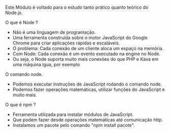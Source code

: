 Este Módulo é voltado para o estudo tanto prático quanto teórico do Node.js.

O que é Node ?

- Não é uma linguagem de programação.
- Uma ferramenta construída sobre o motor JavaScript do Google Chrome para criar aplicações rápidas e escaláveis.
- O problema: Cada conexão de um cliente aloca um espaço na memória.
- Com Node: Cada conexão é um evento executado na engine no Node.
- Ou seja, o Node suporta muito mais conexões do que PHP e Kava em uma máquina igua, por exemplo

O comando node.

- Podemos executar instruções de JavaScript rodando o comando node.
- Podemos fazer operações matemáticas, utilizar funções do JavaScript e muito mais.

O que é npm ?

- Ferramenta utilizada para instalar módulos de JavaScript.
- Que podem fazer desde operações matemáticas até comunicação http.
- Instalamos um pacote pelo comando "npm install pacote".
